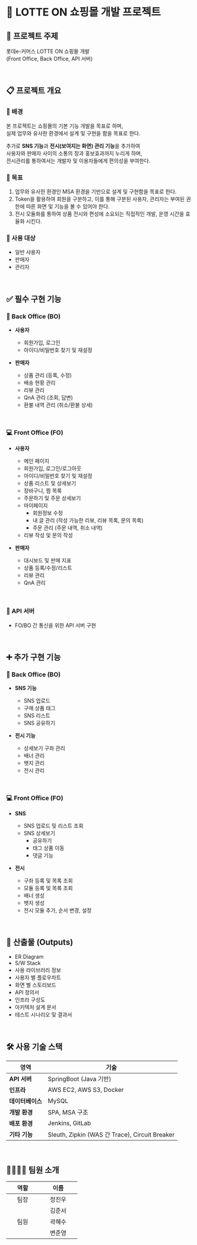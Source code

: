 # 🛒 LOTTE ON 쇼핑몰 개발 프로젝트

## 📌 프로젝트 주제  

롯데e-커머스 LOTTE ON 쇼핑몰 개발  
(Front Office, Back Office, API 서버)  


<br>

  
## 📋 프로젝트 개요  

### 📎 배경  

본 프로젝트는 쇼핑몰의 기본 기능 개발을 목표로 하며,  
실제 업무와 유사한 환경에서 설계 및 구현을 함을 목표로 한다. 

추가로 **SNS 기능**과 **전시(보여지는 화면) 관리 기능**을 추가하여  
사용자와 판매자 사이의 소통의 장과 홍보효과까지 누리게 하며,  
전시관리를 통하여서는 개발자 및 이용자들에게 편의성을 부여한다. 


### 🎯 목표  

1. 업무와 유사한 환경인 MSA 환경을 기반으로 설계 및 구현함을 목표로 한다.
2. Token을 활용하여 회원을 구분하고, 이를 통해 구분된 사용자, 관리자는 부여된 권한에 따른 화면 및 기능을 볼 수 있어야 한다.
3. 전시 모듈화를 통하여 상품 전시와 편성에 소요되는 직접적인 개발, 운영 시간을 효율화 시킨다.


### 👥 사용 대상  

- 일반 사용자  
- 판매자  
- 관리자  


<br>

  
## ✅ 필수 구현 기능  

### 🔧 Back Office (BO)  

- **사용자**  
  - 회원가입, 로그인  
  - 아이디/비밀번호 찾기 및 재설정  

- **판매자**  
  - 상품 관리 (등록, 수정)  
  - 배송 현황 관리  
  - 리뷰 관리  
  - QnA 관리 (조회, 답변)  
  - 환불 내역 관리 (취소/환불 상세)  


<br>

  
### 💻 Front Office (FO)  

- **사용자**  
  - 메인 페이지  
  - 회원가입, 로그인/로그아웃  
  - 아이디/비밀번호 찾기 및 재설정  
  - 상품 리스트 및 상세보기  
  - 장바구니, 찜 목록  
  - 주문하기 및 주문 상세보기  
  - 마이페이지  
    - 회원정보 수정  
    - 내 글 관리 (작성 가능한 리뷰, 리뷰 목록, 문의 목록)  
    - 주문 관리 (주문 내역, 취소 내역)  
  - 리뷰 작성 및 문의 작성  

- **판매자**  
  - 대시보드 및 판매 지표  
  - 상품 등록/수정/리스트  
  - 리뷰 관리  
  - QnA 관리  


<br>

  
### 🔗 API 서버  

- FO/BO 간 통신을 위한 API 서버 구현  


<br>

  
## ➕ 추가 구현 기능  

### 🔧 Back Office (BO)  

- **SNS 기능**  
  - SNS 업로드  
  - 구매 상품 태그  
  - SNS 리스트  
  - SNS 공유하기  

- **전시 기능**  
  - 상세보기 구좌 관리  
  - 배너 관리  
  - 뱃지 관리  
  - 전시 관리  


<br>

  
### 💻 Front Office (FO)  

- **SNS**  
  - SNS 업로드 및 리스트 조회  
  - SNS 상세보기  
    - 공유하기  
    - 태그 상품 이동  
    - 댓글 기능  

- **전시**  
  - 구좌 등록 및 목록 조회  
  - 모듈 등록 및 목록 조회  
  - 배너 생성  
  - 뱃지 생성  
  - 전시 모듈 추가, 순서 변경, 설정  


<br>

  
## 🧾 산출물 (Outputs)  

- ER Diagram  
- S/W Stack  
- 사용 라이브러리 정보  
- 사용자 별 플로우차트  
- 화면 별 스토리보드  
- API 정의서  
- 인프라 구성도  
- 아키텍처 설계 문서  
- 테스트 시나리오 및 결과서  


<br>

  
## 🛠️ 사용 기술 스택  

| 영역 | 기술 |
|------|------|
| **API 서버** | SpringBoot (Java 기반) |
| **인프라** | AWS EC2, AWS S3, Docker |
| **데이터베이스** | MySQL |
| **개발 환경** | SPA, MSA 구조 |
| **배포 환경** | Jenkins, GitLab |
| **기타 기능** | Sleuth, Zipkin (WAS 간 Trace), Circuit Breaker |


<br>

  
## 👨‍👩‍👧‍👦 팀원 소개  

<table style="width: 500px;">
  <thead>
    <tr>
      <th>&nbsp;&nbsp;&nbsp;&nbsp;&nbsp;역할&nbsp;&nbsp;&nbsp;&nbsp;&nbsp;</th>
      <th>&nbsp;&nbsp;&nbsp;&nbsp;&nbsp;이름&nbsp;&nbsp;&nbsp;&nbsp;&nbsp;</th>
    </tr>
  </thead>
  <tbody>
    <tr>
      <td>&nbsp;&nbsp;&nbsp;&nbsp;&nbsp;팀장&nbsp;&nbsp;&nbsp;&nbsp;&nbsp;</td>
      <td>&nbsp;&nbsp;&nbsp;&nbsp;&nbsp;정진우&nbsp;&nbsp;&nbsp;&nbsp;&nbsp;</td>
    </tr>
    <tr>
      <td rowspan='3'>&nbsp;&nbsp;&nbsp;&nbsp;&nbsp;팀원&nbsp;&nbsp;&nbsp;&nbsp;&nbsp;</td>
      <td>&nbsp;&nbsp;&nbsp;&nbsp;&nbsp;김준서&nbsp;&nbsp;&nbsp;&nbsp;&nbsp;</td>
    </tr>
    <tr>
      <td>&nbsp;&nbsp;&nbsp;&nbsp;&nbsp;곽혜수&nbsp;&nbsp;&nbsp;&nbsp;&nbsp;</td>
    </tr>
    <tr>
      <td>&nbsp;&nbsp;&nbsp;&nbsp;&nbsp;변준영&nbsp;&nbsp;&nbsp;&nbsp;&nbsp;</td>
    </tr>
  </tbody>
</table>
